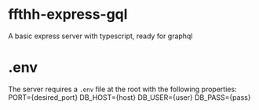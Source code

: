 # ffthh-express-gql
A basic express server with typescript, ready for graphql

# .env
The server requires a `.env` file at the root with the following properties:
PORT={desired_port}
DB_HOST={host}
DB_USER={user}
DB_PASS={pass}
